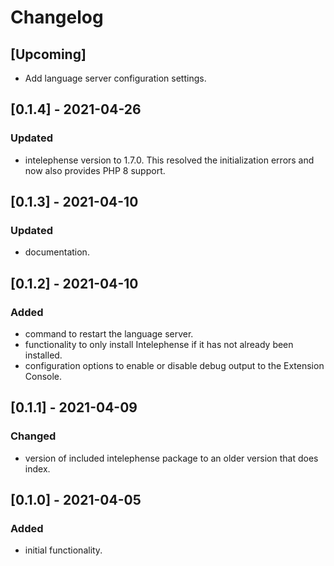 # Changelog
## [Upcoming]
- Add language server configuration settings.

## [0.1.4] - 2021-04-26
### Updated
- intelephense version to 1.7.0. This resolved the initialization errors and now
  also provides PHP 8 support.

## [0.1.3] - 2021-04-10
### Updated
- documentation.

## [0.1.2] - 2021-04-10
### Added
- command to restart the language server.
- functionality to only install Intelephense if it has not already been
  installed.
- configuration options to enable or disable debug output to the Extension
  Console.

## [0.1.1] - 2021-04-09
### Changed
- version of included intelephense package to an older version that does index.

## [0.1.0] - 2021-04-05
### Added
- initial functionality.
